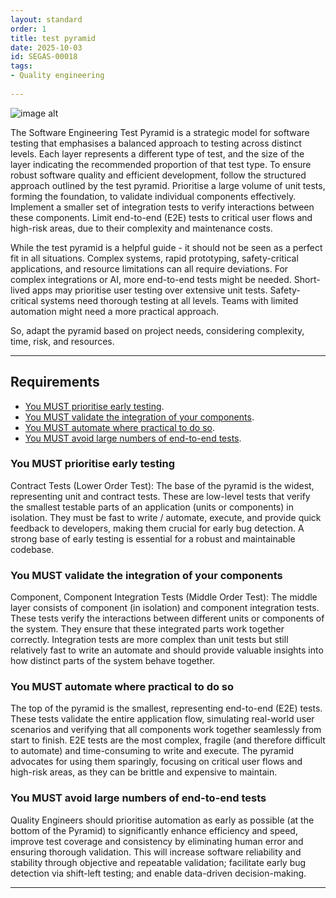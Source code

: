 ```yaml
---
layout: standard
order: 1
title: test pyramid
date: 2025-10-03
id: SEGAS-00018
tags:
- Quality engineering
  
---
```


![image alt](https://github.com/rkoneru-hub/engineering-guidance-and-standards/blob/67dca075ff8bfd282f70d3fb04fb408bbbc82fd3/docs/standards/Testpyramid.PNG)

The Software Engineering Test Pyramid is a strategic model for software testing that emphasises a balanced approach to testing across distinct levels. Each layer represents a different type of test, and the size of the layer indicating the recommended proportion of that test type. To ensure robust software quality and efficient development, follow the structured approach outlined by the test pyramid. Prioritise a large volume of unit tests, forming the foundation, to validate individual components effectively. Implement a smaller set of integration tests to verify interactions between these components. Limit end-to-end (E2E) tests to critical user flows and high-risk areas, due to their complexity and maintenance costs.

While the test pyramid is a helpful guide - it should not be seen as a perfect fit in all situations. Complex systems, rapid prototyping, safety-critical applications, and resource limitations can all require deviations. For complex integrations or AI, more end-to-end tests might be needed. Short-lived apps may prioritise user testing over extensive unit tests. Safety-critical systems need thorough testing at all levels. Teams with limited automation might need a more practical approach. 

So, adapt the pyramid based on project needs, considering complexity, time, risk, and resources.

---

## Requirements

- [You MUST prioritise early testing](#You-MUST-prioritise-early-testing).
- [You MUST validate the integration of your components](#You-MUST-validate-the-integration-of-your-components). 
- [You MUST automate where practical to do so](#You-MUST-automate-where-practical-to-do-so).
- [You MUST avoid large numbers of end-to-end tests](#You-MUST-avoid-large-numbers-of-end-to-end-tests).

### You MUST prioritise early testing

Contract Tests (Lower Order Test):  The base of the pyramid is the widest, representing unit and contract tests. These are low-level tests that verify the smallest testable parts of an application (units or components) in isolation. They must be fast to write / automate, execute, and provide quick feedback to developers, making them crucial for early bug detection. A strong base of early testing is essential for a robust and maintainable codebase.

### You MUST validate the integration of your components

Component, Component Integration Tests (Middle Order Test): The middle layer consists of component (in isolation) and component integration tests. These tests verify the interactions between different units or components of the system. They ensure that these integrated parts work together correctly. Integration tests are more complex than unit tests but still relatively fast to write an automate and should provide valuable insights into how distinct parts of the system behave together.

### You MUST automate where practical to do so

The top of the pyramid is the smallest, representing end-to-end (E2E) tests. These tests validate the entire application flow, simulating real-world user scenarios and verifying that all components work together seamlessly from start to finish. E2E tests are the most complex, fragile (and therefore difficult to automate) and time-consuming to write and execute. The pyramid advocates for using them sparingly, focusing on critical user flows and high-risk areas, as they can be brittle and expensive to maintain.

### You MUST avoid large numbers of end-to-end tests

Quality Engineers should prioritise automation as early as possible (at the bottom of the Pyramid) to significantly enhance efficiency and speed, improve test coverage and consistency by eliminating human error and ensuring thorough validation. This will increase software reliability and stability through objective and repeatable validation; facilitate early bug detection via shift-left testing; and enable data-driven decision-making.



---
